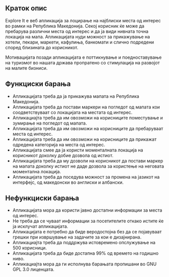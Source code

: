 ## Краток опис
Explore It е веб апликација за лоцирање на најблиски места од интерес во рамки на Република Македонија. Секој корисник ќе може да пребарува различни места од интерес и да ја види нивната точна локација на мапа. Апликацијата нуди можност за прикажување на хотели, пекари, маркети, кафулиња, банкомати и слично подредени според близината до корисникот. 

Мотивацијата позади апликацијата е поттикнување и поедноставување на туризмот во нашата држава пропратено со стимулација на развојот на малите бизниси.

## Функциски барања
- Апликацијата треба да ја прикажува мапата на Република Македонија.
- Апликацијата треба да постави маркери на погледот од мапата кои соодветствуваат со локацијата на местата од интерес.
- Апликациајта треба да им овозможи на корисниците поместување и зумирање на погледот од мапата.
- Апликацијата треба да им овозможи на корисниците да пребаруваат места од интерес.
- Апликацијата треба да им овозможи на корисниците да прикажат одредена категорија на места од интерес.
- Апликацијата смее да ја користи моменталната локација на корисникот доколку добие дозвола од истиот.
- Апликацијата треба да му дозволи на корисникот да постави маркер на мапата доколку истиот не даде дозвола за користење на неговата моментална локација.
- Апликацијата треба да поседува можност за промена на јазикот на интерфејс, од македонски во англиски и албански.

## Нефункциски барања
- Апликацијата мора да користи јавно достапни информации за места од интерес.
- Не треба да се чуваат информации за посетителите откако истите ќе ја исклучат апликацијата.
- Апликацијата е потребно да биде веродостојна без да се појавуваат грешки при извршување на задачите за кои е дизајнирана.
- Апликациајта треба да поддржува истовремено опслужување на 500 корисници.
- Апликацијата треба да биде достапна 99% од времето на годишно ниво.
- Апликациајта мора да ги исполнува барањата пропишани во GNU GPL 3.0 лиценцата.